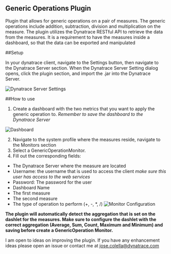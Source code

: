 ## Generic Operations Plugin

Plugin that allows for generic operations on a pair of measures. The generic operations include addition, subtraction, division and multiplication on the measure.
The plugin utilizes the Dynatrace RESTful API to retrieve the data from the measures. It is a requirement to have the measures inside a dashboard, so that the data can be exported and manipulated

##Setup

In your dynatrace client, navigate to the Settings button, then navigate to the Dynatrace Server section. When the Dynatrace Server Setting dialog opens, click the plugin section, and import the .jar into the Dynatrace Server.

![Dynatrace Server Settings](http://i.imgur.com/8bXHnYf.png)

##How to use

1. Create a dashboard with the two metrics that you want to apply the generic operation to.
*Remember to save the dashboard to the Dynatrace Server*

![Dashboard](http://i.imgur.com/dL6eTEB.png)

2. Navigate to the system profile where the measures reside, navigate to the Monitors section
3. Select a GenericOperationMonitor.
4. Fill out the corresponding fields:
  - The Dynatrace Server where the measure are located
  - Username: the username that is used to access the client *make sure this user has access to the web services*
  - Password: The password for the user
  - Dashboard Name
  - The first measure
  - The second measure
  - The type of operation to perform (+, -, *, /)
![Monitor Configuration](http://i.imgur.com/2eygjLd.png)

**The plugin will automatically detect the aggregation that is set on the dashlet for the measures. Make sure to configure the dashlet with the correct aggregation (Average, Sum, Count, Maximum and Minimum) and saving before create a GenericOperation Monitor.**

I am open to ideas on improving the plugin. If you have any enhancement ideas please open an issue or contact me at jose.colella@dynatrace.com
